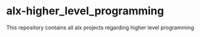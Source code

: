 # alx-higher_level_programming
This repository contains all alx projects regarding higher level programming
